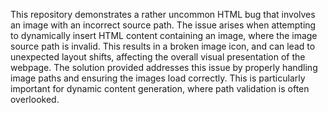 This repository demonstrates a rather uncommon HTML bug that involves an image with an incorrect source path.  The issue arises when attempting to dynamically insert HTML content containing an image, where the image source path is invalid. This results in a broken image icon, and can lead to unexpected layout shifts, affecting the overall visual presentation of the webpage. The solution provided addresses this issue by properly handling image paths and ensuring the images load correctly. This is particularly important for dynamic content generation, where path validation is often overlooked.